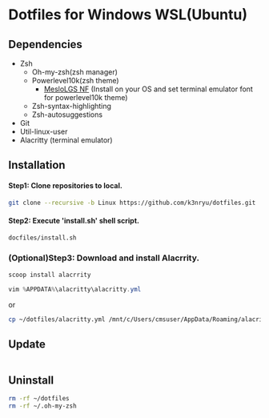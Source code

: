 # Dotfiles for Windows WSL(Ubuntu)
## Dependencies
- Zsh
	- Oh-my-zsh(zsh manager)
	- Powerlevel10k(zsh theme)
		- [MesloLGS NF](https://github.com/romkatv/powerlevel10k#meslo-nerd-font-patched-for-powerlevel10k) (Install on your OS and set terminal emulator font for powerlevel10k theme)
	- Zsh-syntax-highlighting
	- Zsh-autosuggestions
- Git
- Util-linux-user
- Alacritty (terminal emulator)

## Installation
#### Step1: Clone repositories to local.
```bash
git clone --recursive -b Linux https://github.com/k3nryu/dotfiles.git
```
#### Step2: Execute 'install.sh' shell script.
```bash
docfiles/install.sh
```
### (Optional)Step3: Download and install Alacrrity.
```powershell
scoop install alacrrity
```
```powershell
vim %APPDATA%\alacritty\alacritty.yml 
```
or
```bash
cp ~/dotfiles/alacritty.yml /mnt/c/Users/cmsuser/AppData/Roaming/alacritty/alacritty.yml
```

## Update
```bash

```

## Uninstall
```bash
rm -rf ~/dotfiles
rm -rf ~/.oh-my-zsh
```
